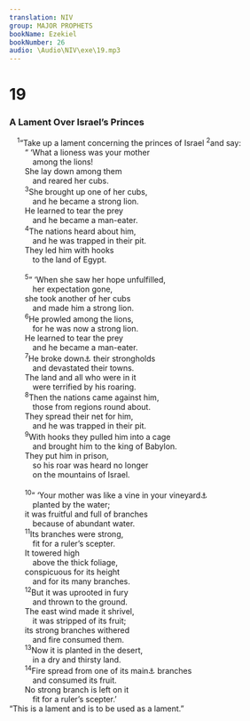 ```yaml
---
translation: NIV
group: MAJOR PROPHETS
bookName: Ezekiel 
bookNumber: 26
audio: \Audio\NIV\exe\19.mp3
---
```


<div class="title"><h1>19</h1><h3>A Lament Over Israel’s Princes </h3></div>
<span class="verse exe_19_1"> <sup>1</sup>“Take up a lament concerning the princes of Israel </span>
<span class="verse exe_19_2"><sup>2</sup>and say: <br/>  “ ‘What a lioness was your mother <br/>   among the lions! <br/>  She lay down among them <br/>   and reared her cubs. <br/></span>
<span class="verse exe_19_3">  <sup>3</sup>She brought up one of her cubs, <br/>   and he became a strong lion. <br/>  He learned to tear the prey <br/>   and he became a man-eater. <br/></span>
<span class="verse exe_19_4">  <sup>4</sup>The nations heard about him, <br/>   and he was trapped in their pit. <br/>  They led him with hooks <br/>   to the land of Egypt. <br/><br/></span>
<span class="verse exe_19_5">  <sup>5</sup>“ ‘When she saw her hope unfulfilled, <br/>   her expectation gone, <br/>  she took another of her cubs <br/>   and made him a strong lion. <br/></span>
<span class="verse exe_19_6">  <sup>6</sup>He prowled among the lions, <br/>   for he was now a strong lion. <br/>  He learned to tear the prey <br/>   and he became a man-eater. <br/></span>
<span class="verse exe_19_7">  <sup>7</sup>He broke down<a data-toggle="tooltip" data-placement="bottom" title="Targum (see Septuagint); Hebrew He knew">⚓</a> their strongholds <br/>   and devastated their towns. <br/>  The land and all who were in it <br/>   were terrified by his roaring. <br/></span>
<span class="verse exe_19_8">  <sup>8</sup>Then the nations came against him, <br/>   those from regions round about. <br/>  They spread their net for him, <br/>   and he was trapped in their pit. <br/></span>
<span class="verse exe_19_9">  <sup>9</sup>With hooks they pulled him into a cage <br/>   and brought him to the king of Babylon. <br/>  They put him in prison, <br/>   so his roar was heard no longer <br/>   on the mountains of Israel. <br/><br/></span>
<span class="verse exe_19_10">  <sup>10</sup>“ ‘Your mother was like a vine in your vineyard<a data-toggle="tooltip" data-placement="bottom" title="Two Hebrew manuscripts; most Hebrew manuscripts your blood">⚓</a><br/>   planted by the water; <br/>  it was fruitful and full of branches <br/>   because of abundant water. <br/></span>
<span class="verse exe_19_11">  <sup>11</sup>Its branches were strong, <br/>   fit for a ruler’s scepter. <br/>  It towered high <br/>   above the thick foliage, <br/>  conspicuous for its height <br/>   and for its many branches. <br/></span>
<span class="verse exe_19_12">  <sup>12</sup>But it was uprooted in fury <br/>   and thrown to the ground. <br/>  The east wind made it shrivel, <br/>   it was stripped of its fruit; <br/>  its strong branches withered <br/>   and fire consumed them. <br/></span>
<span class="verse exe_19_13">  <sup>13</sup>Now it is planted in the desert, <br/>   in a dry and thirsty land. <br/></span>
<span class="verse exe_19_14">  <sup>14</sup>Fire spread from one of its main<a data-toggle="tooltip" data-placement="bottom" title="Or from under its">⚓</a> branches <br/>   and consumed its fruit. <br/>  No strong branch is left on it <br/>   fit for a ruler’s scepter.’ <br/>“This is a lament and is to be used as a lament.” <br/></span>
